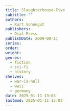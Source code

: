 ```yaml
---
title: Slaughterhouse-Five
subtitle: ""
authors:
  - Kurt Vonnegut
publishers:
  - Dial Press
publishDate: 2009-08-11
series: 
order: 
weight: 
genres:
  - fiction
  - sci-fi
  - history
shelves:
  - war-is-hell
  - wwii
  - germany
date: 2025-01-11 13:03
lastmod: 2025-01-11 13:03
---
```

